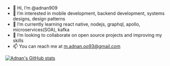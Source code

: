 - 👋 Hi, I’m @adnan909
- 👀 I’m interested in mobile development, backend development, systems designs, design patterns
- 🌱 I’m currently learning react native, nodejs, graphql, apollo, microservices(SOA), kafka
- 💞️ I’m looking to collaborate on open source projects and improving my skills
- 📫 You can reach me at m.adnan.oo93@gmail.com

<!---
adnan909/adnan909 is a ✨ special ✨ repository because its `README.md` (this file) appears on your GitHub profile.
You can click the Preview link to take a look at your changes.
--->
[![Adnan's GitHub stats](https://github-readme-stats.vercel.app/api?username=adnan909)](https://github.com/adnan909)
